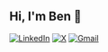 ## Hi, I'm Ben 🤘

[![LinkedIn](https://img.shields.io/badge/LinkedIn-Profile-blue?style=flat&logo=linkedin)](https://www.linkedin.com/in/benjamin-frizzell-843436309/)
[![X](https://img.shields.io/badge/X-Profile-black?style=flat&logo=twitter)](https://x.com/b_frizzell)
[![Gmail](https://img.shields.io/badge/Gmail-Email-red?style=flat&logo=gmail)](mailto:benjamin.frizzell01@gmail.com)

<!--
**bfrizzell01/bfrizzell01** is a ✨ _special_ ✨ repository because its `README.md` (this file) appears on your GitHub profile.

Here are some ideas to get you started:

- 🔭 I’m currently working on ...
- 🌱 I’m currently learning ...
- 👯 I’m looking to collaborate on ...
- 🤔 I’m looking for help with ...
- 💬 Ask me about ...
- 📫 How to reach me: ...
- 😄 Pronouns: ...
- ⚡ Fun fact: ...
-->
